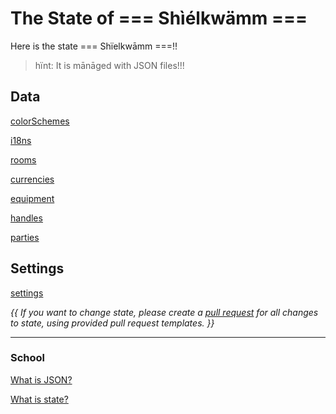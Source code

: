 # The State of === Shìélkwämm ===

Here is the state === Shïelkwāmm ===!! 
> hïnt: It is mānāged with JSON files!!!

## Data

[colorSchemes](./colorSchemes.json)

[i18ns](./i18ns.json)

[rooms](./rooms.json)

[currencies](./currencies.json)

[equipment](./equipments.json)

[handles](./handles.json)

[parties](./parties.json)

## Settings

[settings](./settings.json)

*{{ If you want to change state, please create a [pull request](https://docs.github.com/en/github/collaborating-with-issues-and-pull-requests/about-pull-requests) for all changes to state, using provided pull request templates. }}*

-----
### School

[What is JSON?](https://www.copterlabs.com/json-what-it-is-how-it-works-how-to-use-it/)

[What is state?](https://www.freecodecamp.org/news/state-in-javascript-explained-by-cooking-a-simple-meal-2baf10a787ee/)